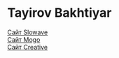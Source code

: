 # Tayirov Bakhtiyar

[Сайт Slowave](https://bakhtiyart.github.io/slowave)  
[Сайт Mogo](https://bakhtiyart.github.io/mogo "сайт на чистом css")  
[Cайт Creative](https://bakhtiyart.github.io/dist "bootstrap grid")  

